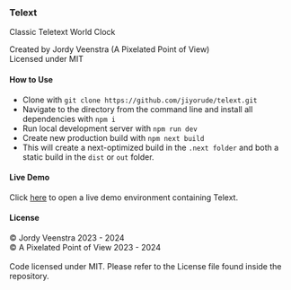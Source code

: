 ### Telext
Classic Teletext World Clock

Created by Jordy Veenstra (A Pixelated Point of View)
<br/>Licensed under MIT

#### How to Use
* Clone with `git clone https://github.com/jiyorude/telext.git`
* Navigate to the directory from the command line and install all dependencies with `npm i`
* Run local development server with `npm run dev`
* Create new production build with `npm next build`
* This will create a next-optimized build in the `.next folder` and both a static build in the `dist` or `out` folder.

#### Live Demo
Click [here](https://telext.vercel.app/) to open a live demo environment containing Telext.

#### License
&copy; Jordy Veenstra 2023 - 2024<br/>
&copy; A Pixelated Point of View 2023 - 2024<br/><br/>
Code licensed under MIT. Please refer to the License file found inside the repository.